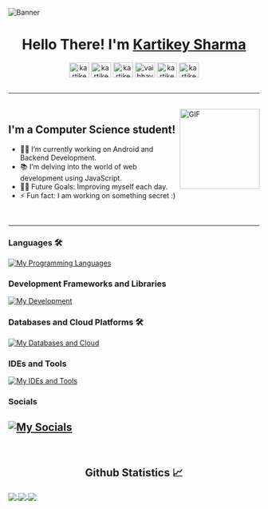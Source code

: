 <!--
<h1 align="center">Hi 👋, I'm Kartikey</h1>
<h3 align="center">An Android Developer and Competitive Programmer</h3>

[![Linkedin Badge](https://img.shields.io/badge/kartikeysharma-30302f?style=flat&logo=linkedin)](https://www.linkedin.com/in/kartikey-sharma-9bb073108/)

<img align="right" alt="GIF" height="160px" src="https://media.giphy.com/media/du3J3cXyzhj75IOgvA/giphy.gif" />


- 👨‍💻 I’m currently working on Android Development technologies like Kotlin, Android Jetpack etc.
- 📚 I’m currently learning everything about Backend development 😅
- 💪🏼 Future Goals: Learn more technologies - Never stop creating new ideas.
- ⚡ Fun fact: Nietzsche's take on nihilism intrigues me
---

### Languages 🛠 

<img alt="Java" src="https://img.shields.io/badge/java-%23ED8B00.svg?&style=for-the-badge&logo=java&logoColor=white"/>  <img alt="Kotlin" src="https://img.shields.io/badge/kotlin-%230095D5.svg?&style=for-the-badge&logo=kotlin&logoColor=white" />  <img alt="C++" src="https://img.shields.io/badge/c++%20-%2300599C.svg?&style=for-the-badge&logo=c%2B%2B&ogoColor=white"/>  <img alt="Python" src="https://img.shields.io/badge/python%20-%2314354C.svg?&style=for-the-badge&logo=python&logoColor=white"/> ![Markdown](https://img.shields.io/badge/markdown-%23000000.svg?style=for-the-badge&logo=markdown&logoColor=white)

### Frameworks and Tools

![Android](https://img.shields.io/badge/Android-3DDC84?style=for-the-badge&logo=android&logoColor=white)  ![Ubuntu](https://img.shields.io/badge/Ubuntu-E95420?style=for-the-badge&logo=ubuntu&logoColor=white)    <img alt = "Git" src="https://img.shields.io/badge/git%20-%23F05033.svg?&style=for-the-badge&logo=git&logoColor=white"/>  <img alt="GitHub" src="https://img.shields.io/badge/github%20-%23121011.svg?&style=for-the-badge&logo=github&logoColor=white"/>  <img alt="Firebase" src="https://img.shields.io/badge/firebase%20-%23039BE5.svg?&style=for-the-badge&logo=firebase"/>  ![Heroku](https://img.shields.io/badge/heroku-%23430098.svg?style=for-the-badge&logo=heroku&logoColor=white)  ![Postman](https://img.shields.io/badge/Postman-FF6C37?style=for-the-badge&logo=postman&logoColor=white)  ![Gradle](https://img.shields.io/badge/Gradle-02303A.svg?style=for-the-badge&logo=Gradle&logoColor=white)
<br>

### Databases 
![MySQL](https://img.shields.io/badge/mysql-%2300f.svg?style=for-the-badge&logo=mysql&logoColor=white)  ![Postgres](https://img.shields.io/badge/postgres-%23316192.svg?style=for-the-badge&logo=postgresql&logoColor=white)  ![SQLite](https://img.shields.io/badge/sqlite-%2307405e.svg?style=for-the-badge&logo=sqlite&logoColor=white)

### Competitive Programming
![HackerEarth](https://img.shields.io/badge/HackerEarth-%232C3454.svg?style=for-the-badge&logo=HackerEarth&logoColor=Blue)  ![HackerRank](https://img.shields.io/badge/-Hackerrank-2EC866?style=for-the-badge&logo=HackerRank&logoColor=white)  ![CodeChef](https://img.shields.io/badge/CodeChef-%23964B00.svg?style=for-the-badge&logo=CodeChef&logoColor=white)  ![Codeforces](https://img.shields.io/badge/Codeforces-445f9d?style=for-the-badge&logo=Codeforces&logoColor=white)  ![LeetCode](https://img.shields.io/badge/LeetCode-000000?style=for-the-badge&logo=LeetCode&logoColor=#d16c06)


---

<br/>

|<img src="https://github-readme-stats.vercel.app/api?username=KartikeySharma&&show_icons=true&&theme=dark&&hide_border=false&&count_private=true&include_all_commits=true"/>|<img src="https://github-readme-streak-stats.herokuapp.com/?user=KartikeySharma&&hide_border=false&&theme=dark&&show_icons=true"/>|
|---|---|
---

-->

![Banner](https://github.com/KartikeySharma/Vaibhav2002/assets/36632816/bc743073-7d55-44cc-bcc6-76cdd978d729)


<h1 align="center">Hello There! I'm <a href='https://kartikeysharma.github.io/'>Kartikey Sharma</a> </h1>

<p align='center'>
<a href="https://www.linkedin.com/in/kartikeysm/" target="blank"><img align="center" src="https://raw.githubusercontent.com/rahuldkjain/github-profile-readme-generator/master/src/images/icons/Social/linked-in-alt.svg" alt="kartikeysharma" height="30" width="40" /></a>
<a href="https://github.com/KartikeySharma" target="blank"><img align="center" src="https://raw.githubusercontent.com/rahuldkjain/github-profile-readme-generator/master/src/images/icons/Social/github.svg" alt="kartikeysharma" height="30" width="40" /></a>
<a href="https://leetcode.com/kartikey_sharma/" target="blank"><img align="center" src="https://raw.githubusercontent.com/rahuldkjain/github-profile-readme-generator/master/src/images/icons/Social/leet-code.svg" alt="kartikeysharma" height="30" width="40" /></a>
<a href="https://www.codechef.com/users/kartikey0305" target="blank"><img align="center" src="https://cdn.jsdelivr.net/npm/simple-icons@3.1.0/icons/codechef.svg" alt="vaibhav2511" height="30" width="40" /></a>
<a href="https://www.hackerrank.com/kartikeysm2001" target="blank"><img align="center" src="https://raw.githubusercontent.com/rahuldkjain/github-profile-readme-generator/master/src/images/icons/Social/hackerrank.svg" alt="kartikeysharma" height="30" width="40" /></a>
<a href="https://twitter.com/kayess_999"><img align="center" src="https://raw.githubusercontent.com/rahuldkjain/github-profile-readme-generator/master/src/images/icons/Social/twitter.svg" alt="kartikeysharma" height="30" width="40" /></a>
<br><br>

---

<br>
<img align="right" alt="GIF" height="160px" src="https://media.giphy.com/media/du3J3cXyzhj75IOgvA/giphy.gif" />

## I'm a Computer Science student!  

- 👨‍💻 I’m currently working on Android and Backend Development.
- 📚 I’m delving into the world of web development using JavaScript.
- 💪🏼 Future Goals: Improving myself each day.
- ⚡ Fun fact: I am working on something secret :)
<br>

---

### Languages 🛠 
[![My Programming Languages](https://skillicons.dev/icons?i=kotlin,java,python,cpp,html,css,c++)](https://skillicons.dev)

### Development Frameworks and Libraries
[![My Development](https://skillicons.dev/icons?i=androidstudio,gradle,ktor,react)](https://skillicons.dev)

### Databases and Cloud Platforms 🛠 
[![My Databases and Cloud](https://skillicons.dev/icons?i=mongodb,mysql,sqlite,gcp,firebase)](https://skillicons.dev)

### IDEs and Tools
[![My IDEs and Tools](https://skillicons.dev/icons?i=androidstudio,idea,vscode,git,github,figma,postman)](https://skillicons.dev)

### Socials
[![My Socials](https://skillicons.dev/icons?i=linkedin,twitter,instagram,discord,devto)](https://skillicons.dev)
---

<br/>
<h2 align="center"> Github Statistics 📈 </h2>
 
<a href="https://github.com/anuraghazra/github-readme-stats">
  <img align="center" src="https://github-readme-stats.vercel.app/api?username=KartikeySharma&theme=dark&hide_border=true" />
</a>
<a href="https://github.com/anuraghazra/github-readme-stats">
  <img align="center" src="https://github-readme-stats.vercel.app/api/top-langs/?username=KartikeySharma&layout=compact&theme=dark&hide_border=true" />
</a>
<a href="https://github.com/anuraghazra/github-readme-stats">
  <img align="center" src="http://github-readme-streak-stats.herokuapp.com?user=KartikeySharma&theme=dark&hide_border=true&date_format=M%20j%5B%2C%20Y%5D" />
</a><br><br>

<!--START_SECTION:waka-->


<!--END_SECTION:waka-->
<!-- 
![Snake animation](https://github.com/Vaibhav2002/Vaibhav2002/blob/output/github-contribution-snake.svg) -->


